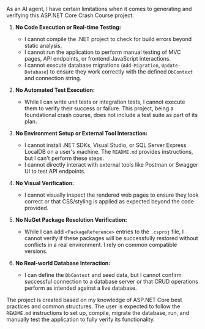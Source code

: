 As an AI agent, I have certain limitations when it comes to generating and verifying this ASP.NET Core Crash Course project:

1.  **No Code Execution or Real-time Testing:**
    *   I cannot compile the .NET project to check for build errors beyond static analysis.
    *   I cannot run the application to perform manual testing of MVC pages, API endpoints, or frontend JavaScript interactions.
    *   I cannot execute database migrations (`Add-Migration`, `Update-Database`) to ensure they work correctly with the defined `DbContext` and connection string.

2.  **No Automated Test Execution:**
    *   While I can write unit tests or integration tests, I cannot execute them to verify their success or failure. This project, being a foundational crash course, does not include a test suite as part of its plan.

3.  **No Environment Setup or External Tool Interaction:**
    *   I cannot install .NET SDKs, Visual Studio, or SQL Server Express LocalDB on a user's machine. The `README.md` provides instructions, but I can't perform these steps.
    *   I cannot directly interact with external tools like Postman or Swagger UI to test API endpoints.

4.  **No Visual Verification:**
    *   I cannot visually inspect the rendered web pages to ensure they look correct or that CSS/styling is applied as expected beyond the code provided.

5.  **No NuGet Package Resolution Verification:**
    *   While I can add `<PackageReference>` entries to the `.csproj` file, I cannot verify if these packages will be successfully restored without conflicts in a real environment. I rely on common compatible versions.

6.  **No Real-world Database Interaction:**
    *   I can define the `DbContext` and seed data, but I cannot confirm successful connection to a database server or that CRUD operations perform as intended against a live database.

The project is created based on my knowledge of ASP.NET Core best practices and common structures. The user is expected to follow the `README.md` instructions to set up, compile, migrate the database, run, and manually test the application to fully verify its functionality.
